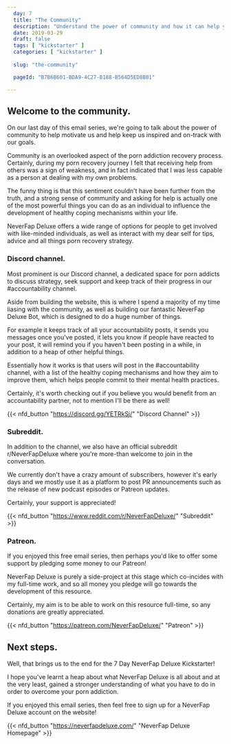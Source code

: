 ```yaml
---
  day: 7
  title: "The Community"
  description: "Understand the power of community and how it can help you overcome your porn addiction."
  date: 2019-03-29
  draft: false
  tags: [ "kickstarter" ]
  categories: [ "kickstarter" ]
  
  slug: "the-community"

  pageId: "B7B6B601-BDA9-4C27-B188-B564D5ED8B01"

---
```



## Welcome to the community.


On our last day of this email series, we're going to talk about the power of community to help motivate us and help keep us inspired and on-track with our goals.

Community is an overlooked aspect of the porn addiction recovery process. Certainly, during my porn recovery journey I felt that receiving help from others was a sign of weakness, and in fact indicated that I was less capable as a person at dealing with my own problems.

The funny thing is that this sentiment couldn't have been further from the truth, and a strong sense of community and asking for help is actually one of the most powerful things you can do as an individual to influence the development of healthy coping mechanisms within your life.

NeverFap Deluxe offers a wide range of options for people to get involved with like-minded individuals, as well as interact with my dear self for tips, advice and all things porn recovery strategy.


### Discord channel.


Most prominent is our Discord channel, a dedicated space for porn addicts to discuss strategy, seek support and keep track of their progress in our #accountability channel.

Aside from building the website, this is where I spend a majority of my time liasing with the community, as well as building our fantastic NeverFap Deluxe Bot, which is designed to do a huge number of things.

For example it keeps track of all your accountability posts, it sends you messages once you've posted, it lets you know if people have reacted to your post, it will remind you if you haven't been posting in a while, in addition to a heap of other helpful things.

Essentially how it works is that users will post in the #accountability channel, with a list of the healthy coping mechanisms and how they aim to improve them, which helps people commit to their mental health practices.

Certainly, it's worth checking out if you believe you would benefit from an accountability partner, not to mention I'll be there as well!

{{< nfd_button "https://discord.gg/YETRkSj/" "Discord Channel" >}}


### Subreddit.


In addition to the channel, we also have an official subreddit r/NeverFapDeluxe where you're more-than welcome to join in the conversation.

We currently don't have a crazy amount of subscribers, however it's early days and we mostly use it as a platform to post PR announcements such as the release of new podcast episodes or Patreon updates.

Certainly, your support is appreciated!


{{< nfd_button "https://www.reddit.com/r/NeverFapDeluxe/" "Subreddit" >}}


### Patreon.


If you enjoyed this free email series, then perhaps you'd like to offer some support by pledging some money to our Patreon!

NeverFap Deluxe is purely a side-project at this stage which co-incides with my full-time work, and so all money you pledge will go towards the development of this resource.

Certainly, my aim is to be able to work on this resource full-time, so any donations are greatly appreciated.


{{< nfd_button "https://patreon.com/NeverFapDeluxe/" "Patreon" >}}


## Next steps.


Well, that brings us to the end for the 7 Day NeverFap Deluxe Kickstarter!

I hope you've learnt a heap about what NeverFap Deluxe is all about and at the very least, gained a stronger understanding of what you have to do in order to overcome your porn addiction.

If you enjoyed this email series, then feel free to sign up for a NeverFap Deluxe account on the website!


{{< nfd_button "https://neverfapdeluxe.com/" "NeverFap Deluxe Homepage" >}}
